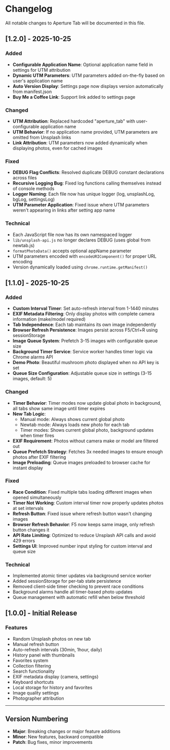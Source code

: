 # Changelog

All notable changes to Aperture Tab will be documented in this file.

## [1.2.0] - 2025-10-25

### Added
- **Configurable Application Name**: Optional application name field in settings for UTM attribution
- **Dynamic UTM Parameters**: UTM parameters added on-the-fly based on user's application name
- **Auto Version Display**: Settings page now displays version automatically from manifest.json
- **Buy Me a Coffee Link**: Support link added to settings page

### Changed
- **UTM Attribution**: Replaced hardcoded "aperture_tab" with user-configurable application name
- **UTM Behavior**: If no application name provided, UTM parameters are omitted from Unsplash links
- **Link Attribution**: UTM parameters now added dynamically when displaying photos, even for cached images

### Fixed
- **DEBUG Flag Conflicts**: Resolved duplicate DEBUG constant declarations across files
- **Recursive Logging Bug**: Fixed log functions calling themselves instead of console methods
- **Logger Naming**: Each file now has unique logger (log, unsplashLog, bgLog, settingsLog)
- **UTM Parameter Application**: Fixed issue where UTM parameters weren't appearing in links after setting app name

### Technical
- Each JavaScript file now has its own namespaced logger
- `lib/unsplash-api.js` no longer declares DEBUG (uses global from newtab.js)
- `formatPhotoData()` accepts optional appName parameter
- UTM parameters encoded with `encodeURIComponent()` for proper URL encoding
- Version dynamically loaded using `chrome.runtime.getManifest()`

## [1.1.0] - 2025-10-25

### Added
- **Custom Interval Timer**: Set auto-refresh interval from 1-1440 minutes
- **EXIF Metadata Filtering**: Only display photos with complete camera information (make/model required)
- **Tab Independence**: Each tab maintains its own image independently
- **Browser Refresh Persistence**: Images persist across F5/Ctrl+R using sessionStorage
- **Image Queue System**: Prefetch 3-15 images with configurable queue size
- **Background Timer Service**: Service worker handles timer logic via Chrome alarms API
- **Demo Photo**: Beautiful mushroom photo displayed when no API key is set
- **Queue Size Configuration**: Adjustable queue size in settings (3-15 images, default: 5)

### Changed
- **Timer Behavior**: Timer modes now update global photo in background, all tabs show same image until timer expires
- **New Tab Logic**: 
  - Manual mode: Always shows current global photo
  - Newtab mode: Always loads new photo for each tab
  - Timer modes: Shows current global photo, background updates when timer fires
- **EXIF Requirement**: Photos without camera make or model are filtered out
- **Queue Prefetch Strategy**: Fetches 3x needed images to ensure enough photos after EXIF filtering
- **Image Preloading**: Queue images preloaded to browser cache for instant display

### Fixed
- **Race Condition**: Fixed multiple tabs loading different images when opened simultaneously
- **Timer Not Working**: Custom interval timer now properly updates photos at set intervals
- **Refresh Button**: Fixed issue where refresh button wasn't changing images
- **Browser Refresh Behavior**: F5 now keeps same image, only refresh button changes it
- **API Rate Limiting**: Optimized to reduce Unsplash API calls and avoid 429 errors
- **Settings UI**: Improved number input styling for custom interval and queue size

### Technical
- Implemented atomic timer updates via background service worker
- Added sessionStorage for per-tab state persistence
- Removed client-side timer checking to prevent race conditions
- Background alarms handle all timer-based photo updates
- Queue management with automatic refill when below threshold

## [1.0.0] - Initial Release

### Features
- Random Unsplash photos on new tab
- Manual refresh button
- Auto-refresh intervals (30min, 1hour, daily)
- History panel with thumbnails
- Favorites system
- Collection filtering
- Search functionality
- EXIF metadata display (camera, settings)
- Keyboard shortcuts
- Local storage for history and favorites
- Image quality settings
- Photographer attribution

---

## Version Numbering

- **Major**: Breaking changes or major feature additions
- **Minor**: New features, backward compatible
- **Patch**: Bug fixes, minor improvements
